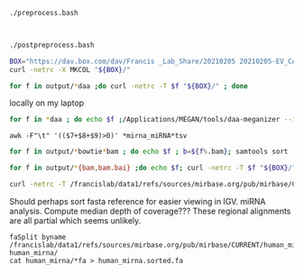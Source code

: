 

```BASH
./preprocess.bash



./postpreprocess.bash

```



```BASH
BOX="https://dav.box.com/dav/Francis _Lab_Share/20210205 20210205-EV_CATS 20210205-preprocessing"
curl -netrc -X MKCOL "${BOX}/"

for f in output/*daa ;do curl -netrc -T $f "${BOX}/" ; done
```


locally on my laptop
```BASH
for f in *daa ; do echo $f ;/Applications/MEGAN/tools/daa-meganizer --in ${f} --mapDB ~/megan/megan-map-Jul2020-2.db --threads 8; done
```


```
awk -F"\t" '(($7+$8+$9)>0)' *mirna_miRNA*tsv
```

```BASH
for f in output/*bowtie*bam ; do echo $f ; b=${f%.bam}; samtools sort -o ${b}.sorted.bam ${f}; samtools index ${b}.sorted.bam; done

for f in output/*{bam,bam.bai} ;do echo $f; curl -netrc -T $f "${BOX}/" ; done

curl -netrc -T /francislab/data1/refs/sources/mirbase.org/pub/mirbase/CURRENT/human_mirna.ACTG.fa "${BOX}/"
```


Should perhaps sort fasta reference for easier viewing in IGV.
miRNA analysis. Compute median depth of coverage???
These regional alignments are all partial which seems unlikely.

```
faSplit byname /francislab/data1/refs/sources/mirbase.org/pub/mirbase/CURRENT/human_mirna.ACTG.fa human_mirna/
cat human_mirna/*fa > human_mirna.sorted.fa
```


